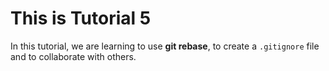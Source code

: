# This is Tutorial 5

In this tutorial, we are learning to use **git rebase**, to create a `.gitignore` file and to collaborate with others.
